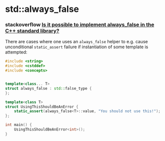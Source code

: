 # std::always_false





### stackoverflow [Is it possible to implement always_false in the C++ standard library?](https://stackoverflow.com/questions/57787666/is-it-possible-to-implement-always-false-in-the-c-standard-library) 

There are cases where one uses an `always_false` helper to e.g. cause unconditional `static_assert` failure if instantiation of some template is attempted:

```c++
#include <string>
#include <cstddef>
#include <concepts>


template<class... T>
struct always_false : std::false_type {
};

template<class T>
struct UsingThisShouldBeAnError {
    static_assert(always_false<T>::value, "You should not use this!");
};

int main() {
    UsingThisShouldBeAnError<int>();
}
```

